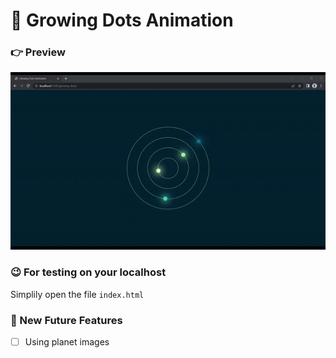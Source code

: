# 🌟 Growing Dots Animation

### 👉 Preview
<div>
    <img src="print-gif.gif" />
</div>

### 😉 For testing on your localhost
Simplily open the file ``` index.html ```

### 🤔 New Future Features
- [ ] Using planet images